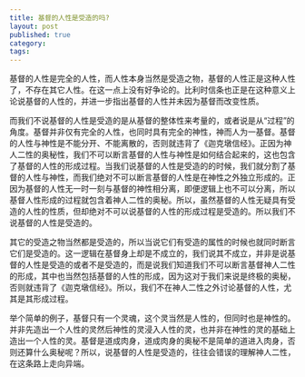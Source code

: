 ```yaml
---
title: 基督的人性是受造的吗?
layout: post
published: true
category: 
tags:
---
```


基督的人性是完全的人性，而人性本身当然是受造之物，基督的人性正是这种人性了，不存在其它人性。在这一点上没有好争论的。比利时信条也正是在这种意义上论说基督的人性的，并进一步指出基督的人性并未因为基督而改变性质。

而我们不说基督的人性是受造的是从基督的整体性来考量的，或者说是从“过程”的角度。基督并非仅有完全的人性，也同时具有完全的神性，神而人为一基督。基督的人性与神性是不能分开、不能离散的，否则就违背了《迦克墩信经》。正因为神人二性的奥秘性，我们不可以断言基督的人性与神性是如何结合起来的，这也包含了基督的人性的形成过程。当我们说基督的人性是受造的的时候，我们就分割了基督的人性与神性，而我们绝对不可以断言基督的人性是在神性之外独立形成的。正因为基督的人性无一时一刻与基督的神性相分离，即便逻辑上也不可以分离，所以基督人性形成的过程就包含着神人二性的奥秘。所以，虽然基督的人性无疑具有受造的人性的性质，但却绝对不可以说基督的人性的形成过程是受造的。所以我们不说基督的人性是受造的。

其它的受造之物当然都是受造的，所以当说它们有受造的属性的时候也就同时断言它们是受造的。这一逻辑在基督身上却是不成立的，我们说其不成立，并非是说基督的人性是受造的或者不是受造的，而是说我们知道我们不可以断言基督神人二性的形成，其中也当然包括基督的人性的形成，因为这对于我们来说是终极的奥秘，否则就违背了《迦克墩信经》。所以，我们不在神人二性之外讨论基督的人性，尤其是其形成过程。

举个简单的例子，基督只有一个灵魂，这个灵当然是人性的，但同时也是神性的。并非先造出一个人性的灵然后神性的灵浸入人性的灵，也并非在神性的灵的基础上造出一个人性的灵。基督是道成肉身，道成肉身的奥秘不是简单的道进入肉身，否则还算什么奥秘呢？所以，说基督的人性是受造的，往往会错误的理解神人二性，在这条路上走向异端。
